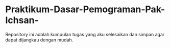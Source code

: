 # Praktikum-Dasar-Pemograman-Pak-Ichsan-
Repository ini adalah kumpulan tugas yang aku selesaikan dan simpan agar dapat dijangkau dengan mudah.
